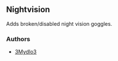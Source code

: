 ## Nightvision

Adds broken/disabled night vision goggles.

### Authors

- [3Mydlo3](https://github.com/3Mydlo3)
